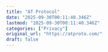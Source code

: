 ```yaml
---
title: "AT Protocol"
date: "2025-09-30T00:11:40.346Z"
lastmod: "2025-09-30T00:11:40.346Z"
categories: ["Privacy"]
original_url: "https://atproto.com/"
draft: false
---
```

